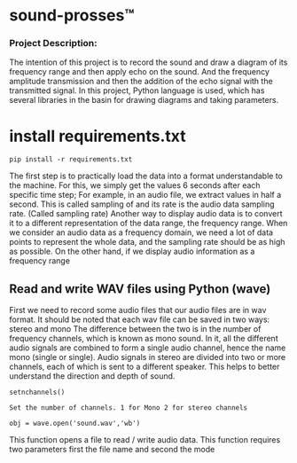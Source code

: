 # sound-prosses™
### Project Description: 
 The intention of this project is to record the sound and draw a diagram of its frequency range and then apply echo on the sound.
And the frequency amplitude transmission and then the addition of the echo signal with the transmitted signal.
In this project, Python language is used, which has several libraries in the basin for drawing diagrams and taking parameters.
 # install requirements.txt
 ```
 pip install -r requirements.txt
 ```
The first step is to practically load the data into a format understandable to the machine. For this, we simply get the values ​​6 seconds after each specific time step; For example, in an audio file, we extract values ​​in half a second. This is called sampling of and its rate is the audio data sampling rate. (Called sampling rate)
Another way to display audio data is to convert it to a different representation of the data range, the frequency range. When we consider an audio data as a frequency domain, we need a lot of data points to represent the whole data, and the sampling rate should be as high as possible. On the other hand, if we display audio information as a frequency range

## Read and write WAV files using Python (wave) 
First we need to record some audio files that our audio files are in wav format.
It should be noted that each wav file can be saved in two ways:
stereo and mono
The difference between the two is in the number of frequency channels, which is known as mono sound. In it, all the different audio signals are combined to form a single audio channel, hence the name mono (single or single).
Audio signals in stereo are divided into two or more channels, each of which is sent to a different speaker. This helps to better understand the direction and depth of sound.


```
setnchannels() 
```
``
Set the number of channels. 1 for Mono 2 for stereo channels 
``

```
obj = wave.open('sound.wav','wb') 
```
This function opens a file to read / write audio data.
This function requires two parameters
first the file name and second the mode



